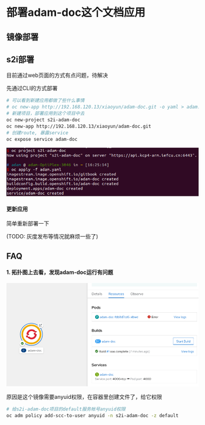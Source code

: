 # 部署adam-doc这个文档应用

## 镜像部署

## s2i部署

目前通过web页面的方式有点问题，待解决

先通过CLI的方式部署

```bash
# 可以看到新建应用都做了些什么事情
# oc new-app http://192.168.120.13/xiaoyun/adam-doc.git -o yaml > adam.yaml
# 新建项目，部署应用到这个项目中去
oc new-project s2i-adam-doc
oc new-app http://192.168.120.13/xiaoyun/adam-doc.git
# 创建route, 暴露service
oc expose service adam-doc
```
![](2022-03-02-16-32-23.png)

#### 更新应用

简单重新部署一下

(TODO: 灰度发布等情况就麻烦一些了)


## FAQ

#### 1. 拓扑图上去看，发现adam-doc运行有问题

![](2022-03-02-16-34-01.png)

原因是这个镜像需要anyuid权限，在容器里创建文件了，给它权限
```bash
# 给s2i-adam-doc项目的default服务帐号anyuid权限
oc adm policy add-scc-to-user anyuid -n s2i-adam-doc -z default
```
